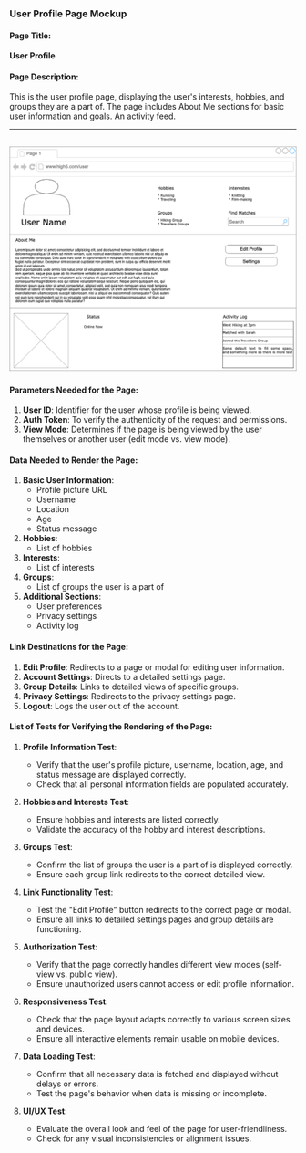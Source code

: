 ### User Profile Page Mockup

#### Page Title:
**User Profile**

#### Page Description:
This is the user profile page, displaying the user's interests, hobbies, and groups they are a part of. The page includes About Me sections for basic user information and goals. An activity feed.

---
![User Mockup](/images/userProfile.drawio.png)
---

#### Parameters Needed for the Page:
1. **User ID**: Identifier for the user whose profile is being viewed.
2. **Auth Token**: To verify the authenticity of the request and permissions.
3. **View Mode**: Determines if the page is being viewed by the user themselves or another user (edit mode vs. view mode).

#### Data Needed to Render the Page:
1. **Basic User Information**:
   - Profile picture URL
   - Username
   - Location
   - Age
   - Status message
2. **Hobbies**:
   - List of hobbies
3. **Interests**:
   - List of interests
4. **Groups**:
   - List of groups the user is a part of
5. **Additional Sections**:
   - User preferences
   - Privacy settings
   - Activity log

#### Link Destinations for the Page:
1. **Edit Profile**: Redirects to a page or modal for editing user information.
2. **Account Settings**: Directs to a detailed settings page.
3. **Group Details**: Links to detailed views of specific groups.
4. **Privacy Settings**: Redirects to the privacy settings page.
5. **Logout**: Logs the user out of the account.

#### List of Tests for Verifying the Rendering of the Page:
1. **Profile Information Test**:
   - Verify that the user's profile picture, username, location, age, and status message are displayed correctly.
   - Check that all personal information fields are populated accurately.

2. **Hobbies and Interests Test**:
   - Ensure hobbies and interests are listed correctly.
   - Validate the accuracy of the hobby and interest descriptions.

3. **Groups Test**:
   - Confirm the list of groups the user is a part of is displayed correctly.
   - Ensure each group link redirects to the correct detailed view.

4. **Link Functionality Test**:
   - Test the "Edit Profile" button redirects to the correct page or modal.
   - Ensure all links to detailed settings pages and group details are functioning.

5. **Authorization Test**:
   - Verify that the page correctly handles different view modes (self-view vs. public view).
   - Ensure unauthorized users cannot access or edit profile information.

6. **Responsiveness Test**:
   - Check that the page layout adapts correctly to various screen sizes and devices.
   - Ensure all interactive elements remain usable on mobile devices.

7. **Data Loading Test**:
   - Confirm that all necessary data is fetched and displayed without delays or errors.
   - Test the page's behavior when data is missing or incomplete.

8. **UI/UX Test**:
   - Evaluate the overall look and feel of the page for user-friendliness.
   - Check for any visual inconsistencies or alignment issues.

